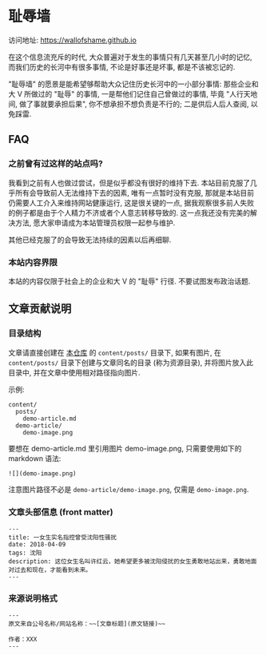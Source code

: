 # 耻辱墙

访问地址: https://wallofshame.github.io

在这个信息流充斥的时代, 大众普遍对于发生的事情只有几天甚至几小时的记忆, 而我们历史的长河中有很多事情, 不论是好事还是坏事, 都是不该被忘记的.

"耻辱墙" 的愿景是能希望够帮助大众记住历史长河中的一小部分事情: 那些企业和大 V 所做过的 "耻辱" 的事情, 一是帮他们记住自己曾做过的事情, 毕竟 "人行天地间, 做了事就要承担后果", 你不想承担不想负责是不行的; 二是供后人后人查阅, 以免踩雷.

## FAQ

### 之前曾有过这样的站点吗?

我看到之前有人也做过尝试，但是似乎都没有很好的维持下去. 本站目前克服了几乎所有会导致前人无法维持下去的因素, 唯有一点暂时没有克服, 那就是本站目前仍需要人工介入来维持网站健康运行, 这是很关键的一点, 据我观察很多前人失败的例子都是由于个人精力不济或者个人意志转移导致的. 这一点我还没有完美的解决方法, 愿大家申请成为本站管理员权限一起参与维护.

其他已经克服了的会导致无法持续的因素以后再细聊.

### 本站内容界限

本站的内容仅限于社会上的企业和大 V 的 "耻辱" 行径. 不要试图发布政治话题.

## 文章贡献说明

### 目录结构

文章请直接创建在 [本仓库](https://github.com/wallofshame/wallofshame.github.io) 的 `content/posts/` 目录下, 如果有图片, 在 `content/posts/` 目录下创建与文章同名的目录 (称为资源目录), 并将图片放入此目录中, 并在文章中使用相对路径指向图片.

示例:

```
content/
  posts/
    demo-article.md
  demo-article/
    demo-image.png
```

要想在 demo-article.md 里引用图片 demo-image.png, 只需要使用如下的 markdown 语法:

```
![](demo-image.png)
```

注意图片路径不必是 `demo-article/demo-image.png`, 仅需是 `demo-image.png`.

### 文章头部信息 (front matter)

```
---
title: 一女生实名指控曾受沈阳性骚扰
date: 2018-04-09
tags: 沈阳
description: 这位女生名叫许红云，她希望更多被沈阳侵扰的女生勇敢地站出来，勇敢地面对过去和现在，才能看到未来。
---
```

### 来源说明格式

```
---
原文来自公号名称/网站名称：~~[文章标题](原文链接)~~
   
作者：XXX
---
```
